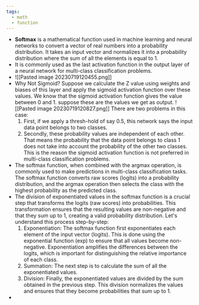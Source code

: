 ```yaml
---
tags:
  - math
  - function
---
```


- **Softmax** is a mathematical function used in machine learning and neural networks to convert a vector of real numbers into a probability distribution. It takes an input vector and normalizes it into a probability distribution where the sum of all the elements is equal to 1.
- It is commonly used as the last activation function in the output layer of a neural network for multi-class classification problems.
- ![[Pasted image 20230719120455.png]]
-  Why Not Sigmoid?
	Suppose we calculate the Z value using weights and biases of this layer and apply the sigmoid activation function over these values. We know that the sigmoid activation function gives the value between 0 and 1. suppose these are the values we get as output.
	![[Pasted image 20230719120827.png]]
	There are two problems in this case:
	1. First, if we apply a thresh-hold of say 0.5, this network says the input data point belongs to two classes. 
	2. Secondly, these probability values are independent of each other. That means the probability that the data point belongs to class 1 does not take into account the probability of the other two classes.
	This is the reason the sigmoid activation function is not preferred in multi-class classification problems.
- The softmax function, when combined with the argmax operation, is commonly used to make predictions in multi-class classification tasks. The softmax function converts raw scores (logits) into a probability distribution, and the argmax operation then selects the class with the highest probability as the predicted class.
- The division of exponentiated values in the softmax function is a crucial step that transforms the logits (raw scores) into probabilities. This transformation ensures that the resulting values are non-negative and that they sum up to 1, creating a valid probability distribution. Let's understand this process step-by-step:
	1. Exponentiation: The softmax function first exponentiates each element of the input vector (logits). This is done using the exponential function (exp) to ensure that all values become non-negative. Exponentiation amplifies the differences between the logits, which is important for distinguishing the relative importance of each class.
	2. Summation: The next step is to calculate the sum of all the exponentiated values.
	3. Division: Finally, the exponentiated values are divided by the sum obtained in the previous step. This division normalizes the values and ensures that they become probabilities that sum up to 1.
-